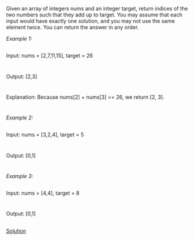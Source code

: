 Given an array of integers nums and an integer target, return indices of the two numbers such that they add up to target.
You may assume that each input would have exactly one solution, and you may not use the same element twice.
You can return the answer in any order.

*Example 1:*
##
Input: nums = [2,7,11,15], target = 26
#
Output: [2,3]
#
Explanation: Because nums[2] + nums[3] == 26, we return [2, 3].

##
##
#
*Example 2:*
##
Input: nums = [3,2,4], target = 5
#
Output: [0,1]

##
##
#
*Example 3:*
##
Input: nums = [4,4], target = 8
#
Output: [0,1]
##
##
[Solution](https://github.com/learnwhilelearning/Data-Structures-and-Algorithms/blob/main/Challenge-Series/Easy/Two-Sum-Solution.py)
